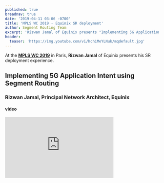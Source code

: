 ```yaml
---
published: true
breadnav: true
date: '2019-04-11 03:06 -0700'
title: 'MPLS WC 2019 - Equinix SR deployment'
author: Segment Routing Team
excerpt: 'Rizwan Jamal of Equinix presents "Implementing 5G Application Intent using Segment Routing"'
header:
  teaser: 'https://img.youtube.com/vi/hchiMeYLNuk/mqdefault.jpg'
---
```


At the [**MPLS WC 2019**](<https://www.uppersideconferences.com/mpls-sdn-nfv/2019/mplswc2019_agenda_day_02_01.html>) in Paris,
**Rizwan Jamal** of Equinix presents his SR deployment experience.

## Implementing 5G Application Intent using Segment Routing
### Rizwan Jamal, Principal Network Architect, Equinix

#### video
<iframe width="355" height="200" src="https://www.youtube.com/embed/hchiMeYLNuk" frameborder="0" allowfullscreen></iframe>
